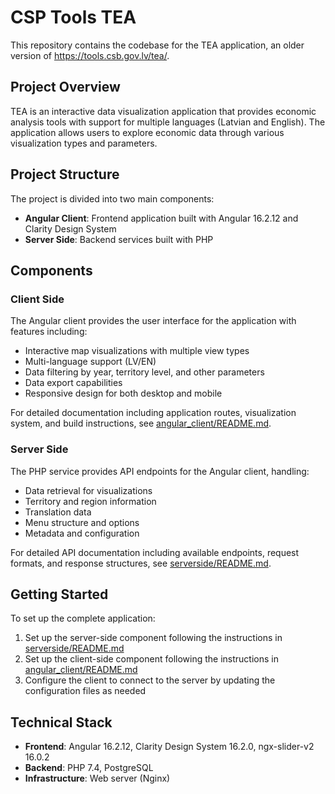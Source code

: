 # CSP Tools TEA

This repository contains the codebase for the TEA application, an older version of https://tools.csb.gov.lv/tea/.

## Project Overview

TEA is an interactive data visualization application that provides economic analysis tools with support for multiple languages (Latvian and English). The application allows users to explore economic data through various visualization types and parameters.

## Project Structure

The project is divided into two main components:

- **Angular Client**: Frontend application built with Angular 16.2.12 and Clarity Design System
- **Server Side**: Backend services built with PHP

## Components

### Client Side

The Angular client provides the user interface for the application with features including:

- Interactive map visualizations with multiple view types
- Multi-language support (LV/EN)
- Data filtering by year, territory level, and other parameters
- Data export capabilities
- Responsive design for both desktop and mobile

For detailed documentation including application routes, visualization system, and build instructions, see [angular_client/README.md](angular_client/README.md).

### Server Side

The PHP service provides API endpoints for the Angular client, handling:

- Data retrieval for visualizations
- Territory and region information
- Translation data
- Menu structure and options
- Metadata and configuration

For detailed API documentation including available endpoints, request formats, and response structures, see [serverside/README.md](serverside/README.md).

## Getting Started

To set up the complete application:

1. Set up the server-side component following the instructions in [serverside/README.md](serverside/README.md)
2. Set up the client-side component following the instructions in [angular_client/README.md](angular_client/README.md)
3. Configure the client to connect to the server by updating the configuration files as needed

## Technical Stack

- **Frontend**: Angular 16.2.12, Clarity Design System 16.2.0, ngx-slider-v2 16.0.2
- **Backend**: PHP 7.4, PostgreSQL
- **Infrastructure**: Web server (Nginx)

